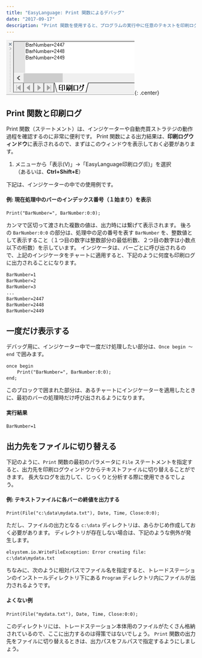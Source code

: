 ```yaml
---
title: "EasyLanguage: Print 関数によるデバッグ"
date: "2017-09-17"
description: "Print 関数を使用すると、プログラムの実行中に任意のテキストを印刷ログウィンドウに表示することができます。"
---
```


![print.png](./print.png){: .center}

Print 関数と印刷ログ
----

Print 関数（ステートメント）は、インジケーターや自動売買ストラテジの動作過程を確認するのに非常に便利です。
Print 関数による出力結果は、**印刷ログウィンドウ**に表示されるので、まずはこのウィンドウを表示しておく必要があります。

1. メニューから「表示(V)」→「EasyLanguage印刷ログ(E)」を選択<br>（あるいは、**Ctrl+Shift+E**）

下記は、インジケーターの中での使用例です。

#### 例: 現在処理中のバーのインデックス番号（１始まり）を表示

~~~
Print("BarNumber=", BarNumber:0:0);
~~~

カンマで区切って渡された複数の値は、出力時には繋げて表示されます。
後ろの `BarNumber:0:0` の部分は、処理中の足の番号を表す `BarNumber` を、整数値として表示すること（１つ目の数字は整数部分の最低桁数、２つ目の数字は小数点以下の桁数）を示しています。
インジケータは、バーごとに呼び出されるので、上記のインジケータをチャートに適用すると、下記のように何度も印刷ログに出力されることになります。

~~~
BarNumber=1
BarNumber=2
BarNumber=3
...
BarNumber=2447
BarNumber=2448
BarNumber=2449
~~~

一度だけ表示する
----

デバッグ用に、インジケーター中で一度だけ処理したい部分は、`Once begin ～ end` で囲みます。

~~~
once begin
    Print("BarNumber=", BarNumber:0:0);
end;
~~~

このブロックで囲まれた部分は、あるチャートにインジケーターを適用したときに、最初のバーの処理時だけ呼び出されるようになります。

#### 実行結果

~~~
BarNumber=1
~~~

出力先をファイルに切り替える
----

下記のように、`Print` 関数の最初のパラメータに `File` ステートメントを指定すると、出力先を印刷ログウィンドウからテキストファイルに切り替えることができます。
長大なログを出力して、じっくりと分析する際に使用できるでしょう。

#### 例: テキストファイルに各バーの終値を出力する

~~~
Print(File("c:\data\mydata.txt"), Date, Time, Close:0:0);
~~~

ただし、ファイルの出力となる `c:\data` ディレクトリは、あらかじめ作成しておく必要があります。
ディレクトリが存在しない場合は、下記のような例外が発生します。

~~~
elsystem.io.WriteFileException: Error creating file: c:\data\mydata.txt
~~~

ちなみに、次のように相対パスでファイル名を指定すると、トレードステーションのインストールディレクトリ下にある `Program` ディレクトリ内にファイルが出力されるようです。

#### よくない例

~~~
Print(File("mydata.txt"), Date, Time, Close:0:0);
~~~

このディレクトリには、トレードステーション本体用のファイルがたくさん格納されているので、ここに出力するのは得策ではないでしょう。
`Print` 関数の出力先をファイルに切り替えるときは、出力パスをフルパスで指定するようにしましょう。

